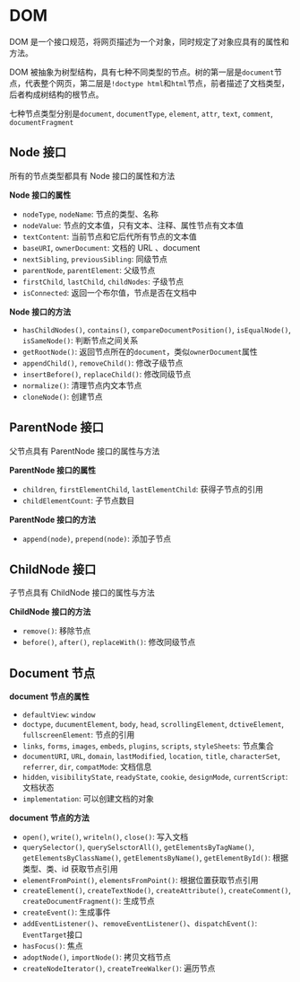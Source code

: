 # DOM

DOM 是一个接口规范，将网页描述为一个对象，同时规定了对象应具有的属性和方法。

DOM 被抽象为树型结构，具有七种不同类型的节点。树的第一层是`document`节点，代表整个网页，第二层是`!doctype html`和`html`节点，前者描述了文档类型，后者构成树结构的根节点。  

七种节点类型分别是`document`, `documentType`, `element`, `attr`, `text`, `comment`, `documentFragment`

## Node 接口

所有的节点类型都具有 Node 接口的属性和方法

**Node 接口的属性**  
- `nodeType`, `nodeName`: 节点的类型、名称
- `nodeValue`: 节点的文本值，只有文本、注释、属性节点有文本值
- `textContent`: 当前节点和它后代所有节点的文本值
- `baseURI`, `ownerDocument`: 文档的 URL 、document
- `nextSibling`, `previousSibling`: 同级节点
- `parentNode`, `parentElement`: 父级节点
- `firstChild`, `lastChild`, `childNodes`: 子级节点
- `isConnected`: 返回一个布尔值，节点是否在文档中

**Node 接口的方法**
- `hasChildNodes()`, `contains()`, `compareDocumentPosition()`, `isEqualNode()`, `isSameNode()`: 判断节点之间关系
- `getRootNode()`: 返回节点所在的`document`，类似`ownerDocument`属性
- `appendChild()`, `removeChild()`: 修改子级节点
- `insertBefore()`, `replaceChild()`: 修改同级节点
- `normalize()`: 清理节点内文本节点
- `cloneNode()`: 创建节点

## ParentNode 接口

父节点具有 ParentNode 接口的属性与方法

**ParentNode 接口的属性**

- `children`, `firstElementChild`, `lastElementChild`: 获得子节点的引用
- `childElementCount`: 子节点数目

**ParentNode 接口的方法**

- `append(node)`, `prepend(node)`: 添加子节点

## ChildNode 接口

子节点具有 ChildNode 接口的属性与方法

**ChildNode 接口的方法**

- `remove()`: 移除节点
- `before()`, `after()`, `replaceWith()`: 修改同级节点

## Document 节点

**document 节点的属性**

- `defaultView`: `window`
- `doctype`, `ducumentElement`, `body`, `head`, `scrollingElement`, `dctiveElement`, `fullscreenElement`: 节点的引用
- `links`, `forms`, `images`, `embeds`, `plugins`, `scripts`, `styleSheets`: 节点集合
- `documentURI`, `URL`, `domain`, `lastModified`, `location`, `title`, `characterSet`, `referrer`, `dir`, `compatMode`: 文档信息
- `hidden`, `visibilityState`, `readyState`, `cookie`, `designMode`, `currentScript`: 文档状态
- `implementation`: 可以创建文档的对象

**document 节点的方法**

- `open()`, `write()`, `writeln()`, `close()`: 写入文档
- `querySelector()`, `querySelsctorAll()`, `getElementsByTagName()`, `getElementsByClassName()`, `getElementsByName()`, `getElementById()`: 根据类型、类、id 获取节点引用
- `elementFromPoint()`, `elementsFromPoint()`: 根据位置获取节点引用
- `createElement()`, `createTextNode()`, `createAttribute()`, `createComment()`, `createDocumentFragment()`: 生成节点
- `createEvent()`: 生成事件
- `addEventListener()`、`removeEventListener()`、`dispatchEvent()`: `EventTarget`接口
- `hasFocus()`: 焦点
- `adoptNode()`, `importNode()`: 拷贝文档节点
- `createNodeIterator()`, `createTreeWalker()`: 遍历节点